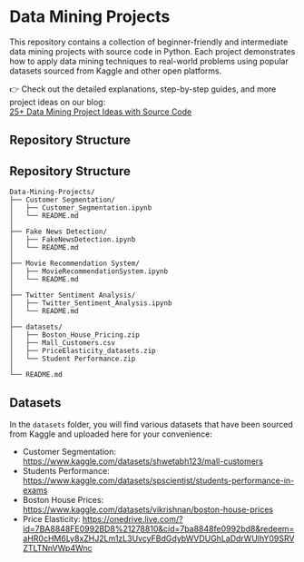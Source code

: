 # Data Mining Projects

This repository contains a collection of beginner-friendly and intermediate data mining projects with source code in Python. Each project demonstrates how to apply data mining techniques to real-world problems using popular datasets sourced from Kaggle and other open platforms.

👉 Check out the detailed explanations, step-by-step guides, and more project ideas on our blog:  
[25+ Data Mining Project Ideas with Source Code](https://www.projectpro.io/article/data-mining-projects-ideas-with-source-code/467)

## Repository Structure

## Repository Structure
```
Data-Mining-Projects/
├── Customer Segmentation/
│   ├── Customer_Segmentation.ipynb
│   └── README.md
│
├── Fake News Detection/
│   ├── FakeNewsDetection.ipynb
│   └── README.md
│
├── Movie Recommendation System/
│   ├── MovieRecommendationSystem.ipynb
│   └── README.md
│
├── Twitter Sentiment Analysis/
│   ├── Twitter_Sentiment_Analysis.ipynb
│   └── README.md
│
├── datasets/
│   ├── Boston_House_Pricing.zip
│   ├── Mall_Customers.csv
│   ├── PriceElasticity_datasets.zip
│   └── Student Performance.zip
│
└── README.md
```

## Datasets

In the `datasets` folder, you will find various datasets that have been sourced from Kaggle and uploaded here for your convenience:

- Customer Segmentation: https://www.kaggle.com/datasets/shwetabh123/mall-customers  
- Students Performance: https://www.kaggle.com/datasets/spscientist/students-performance-in-exams  
- Boston House Prices: https://www.kaggle.com/datasets/vikrishnan/boston-house-prices  
- Price Elasticity: https://onedrive.live.com/?id=7BA8848FE0992BD8%21278810&cid=7ba8848fe0992bd8&redeem=aHR0cHM6Ly8xZHJ2Lm1zL3UvcyFBdGdybWVDUGhLaDdrWUlhY09SRVZTLTNnVWp4Wnc  
